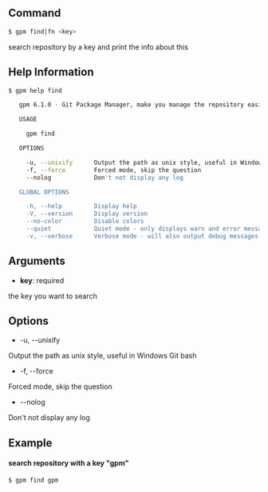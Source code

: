 ## Command

```bash
$ gpm find|fn <key>
```

search repository by a key and print the info about this

## Help Information

```bash
$ gpm help find

   gpm 6.1.0 - Git Package Manager, make you manage the repository easier

   USAGE

     gpm find

   OPTIONS

     -u, --unixify      Output the path as unix style, useful in Windows Git bash      optional
     -f, --force        Forced mode, skip the question                                 optional
     --nolog            Don't not display any log                                      optional

   GLOBAL OPTIONS

     -h, --help         Display help
     -V, --version      Display version
     --no-color         Disable colors
     --quiet            Quiet mode - only displays warn and error messages
     -v, --verbose      Verbose mode - will also output debug messages
```

## Arguments

- **key**: required
    
the key you want to search

## Options

- -u, --unixify

Output the path as unix style, useful in Windows Git bash

- -f, --force

Forced mode, skip the question

- --nolog

Don't not display any log

## Example

#### search repository with a key "gpm"

```bash
$ gpm find gpm
```
